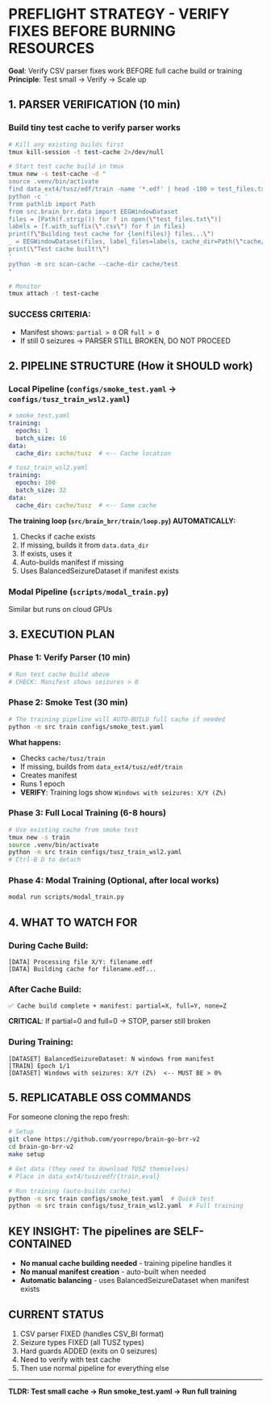 # PREFLIGHT STRATEGY - VERIFY FIXES BEFORE BURNING RESOURCES

**Goal**: Verify CSV parser fixes work BEFORE full cache build or training
**Principle**: Test small → Verify → Scale up

## 1. PARSER VERIFICATION (10 min)

### Build tiny test cache to verify parser works
```bash
# Kill any existing builds first
tmux kill-session -t test-cache 2>/dev/null

# Start test cache build in tmux
tmux new -s test-cache -d "
source .venv/bin/activate
find data_ext4/tusz/edf/train -name '*.edf' | head -100 > test_files.txt
python -c '
from pathlib import Path
from src.brain_brr.data import EEGWindowDataset
files = [Path(f.strip()) for f in open(\"test_files.txt\")]
labels = [f.with_suffix(\".csv\") for f in files]
print(f\"Building test cache for {len(files)} files...\")
_ = EEGWindowDataset(files, label_files=labels, cache_dir=Path(\"cache/test\"))
print(\"Test cache built!\")
'
python -m src scan-cache --cache-dir cache/test
"

# Monitor
tmux attach -t test-cache
```

### SUCCESS CRITERIA:
- Manifest shows: `partial > 0` OR `full > 0`
- If still 0 seizures → PARSER STILL BROKEN, DO NOT PROCEED

## 2. PIPELINE STRUCTURE (How it SHOULD work)

### Local Pipeline (`configs/smoke_test.yaml` → `configs/tusz_train_wsl2.yaml`)
```yaml
# smoke_test.yaml
training:
  epochs: 1
  batch_size: 16
data:
  cache_dir: cache/tusz  # <-- Cache location

# tusz_train_wsl2.yaml
training:
  epochs: 100
  batch_size: 32
data:
  cache_dir: cache/tusz  # <-- Same cache
```

**The training loop (`src/brain_brr/train/loop.py`) AUTOMATICALLY:**
1. Checks if cache exists
2. If missing, builds it from `data.data_dir`
3. If exists, uses it
4. Auto-builds manifest if missing
5. Uses BalancedSeizureDataset if manifest exists

### Modal Pipeline (`scripts/modal_train.py`)
Similar but runs on cloud GPUs

## 3. EXECUTION PLAN

### Phase 1: Verify Parser (10 min)
```bash
# Run test cache build above
# CHECK: Manifest shows seizures > 0
```

### Phase 2: Smoke Test (30 min)
```bash
# The training pipeline will AUTO-BUILD full cache if needed
python -m src train configs/smoke_test.yaml
```

**What happens:**
- Checks `cache/tusz/train`
- If missing, builds from `data_ext4/tusz/edf/train`
- Creates manifest
- Runs 1 epoch
- **VERIFY**: Training logs show `Windows with seizures: X/Y (Z%)`

### Phase 3: Full Local Training (6-8 hours)
```bash
# Use existing cache from smoke test
tmux new -s train
source .venv/bin/activate
python -m src train configs/tusz_train_wsl2.yaml
# Ctrl-B D to detach
```

### Phase 4: Modal Training (Optional, after local works)
```bash
modal run scripts/modal_train.py
```

## 4. WHAT TO WATCH FOR

### During Cache Build:
```
[DATA] Processing file X/Y: filename.edf
[DATA] Building cache for filename.edf...
```

### After Cache Build:
```
✅ Cache build complete + manifest: partial=X, full=Y, none=Z
```
**CRITICAL**: If partial=0 and full=0 → STOP, parser still broken

### During Training:
```
[DATASET] BalancedSeizureDataset: N windows from manifest
[TRAIN] Epoch 1/1
[DATASET] Windows with seizures: X/Y (Z%)  <-- MUST BE > 0%
```

## 5. REPLICATABLE OSS COMMANDS

For someone cloning the repo fresh:

```bash
# Setup
git clone https://github.com/yourrepo/brain-go-brr-v2
cd brain-go-brr-v2
make setup

# Get data (they need to download TUSZ themselves)
# Place in data_ext4/tusz/edf/{train,eval}

# Run training (auto-builds cache)
python -m src train configs/smoke_test.yaml  # Quick test
python -m src train configs/tusz_train_wsl2.yaml  # Full training
```

## KEY INSIGHT: The pipelines are SELF-CONTAINED

- **No manual cache building needed** - training pipeline handles it
- **No manual manifest creation** - auto-built when needed
- **Automatic balancing** - uses BalancedSeizureDataset when manifest exists

## CURRENT STATUS

1. CSV parser FIXED (handles CSV_BI format)
2. Seizure types FIXED (all TUSZ types)
3. Hard guards ADDED (exits on 0 seizures)
4. Need to verify with test cache
5. Then use normal pipeline for everything else

---

**TLDR: Test small cache → Run smoke_test.yaml → Run full training**